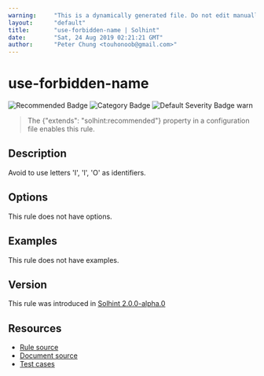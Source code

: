 ```yaml
---
warning:     "This is a dynamically generated file. Do not edit manually."
layout:      "default"
title:       "use-forbidden-name | Solhint"
date:        "Sat, 24 Aug 2019 02:21:21 GMT"
author:      "Peter Chung <touhonoob@gmail.com>"
---
```


# use-forbidden-name
![Recommended Badge](https://img.shields.io/badge/-Recommended-brightgreen)
![Category Badge](https://img.shields.io/badge/-Style%20Guide%20Rules-informational)
![Default Severity Badge warn](https://img.shields.io/badge/Default%20Severity-warn-yellow)
> The {"extends": "solhint:recommended"} property in a configuration file enables this rule.


## Description
Avoid to use letters 'I', 'l', 'O' as identifiers.

## Options
This rule does not have options.

## Examples
This rule does not have examples.

## Version
This rule was introduced in [Solhint 2.0.0-alpha.0](https://github.com/protofire/solhint/tree/v2.0.0-alpha.0)

## Resources
- [Rule source](https://github.com/protofire/solhint/tree/master/lib/rules/naming/use-forbidden-name.js)
- [Document source](https://github.com/protofire/solhint/tree/master/docs/rules/naming/use-forbidden-name.md)
- [Test cases](https://github.com/protofire/solhint/tree/master/test/rules/naming/use-forbidden-name.js)
